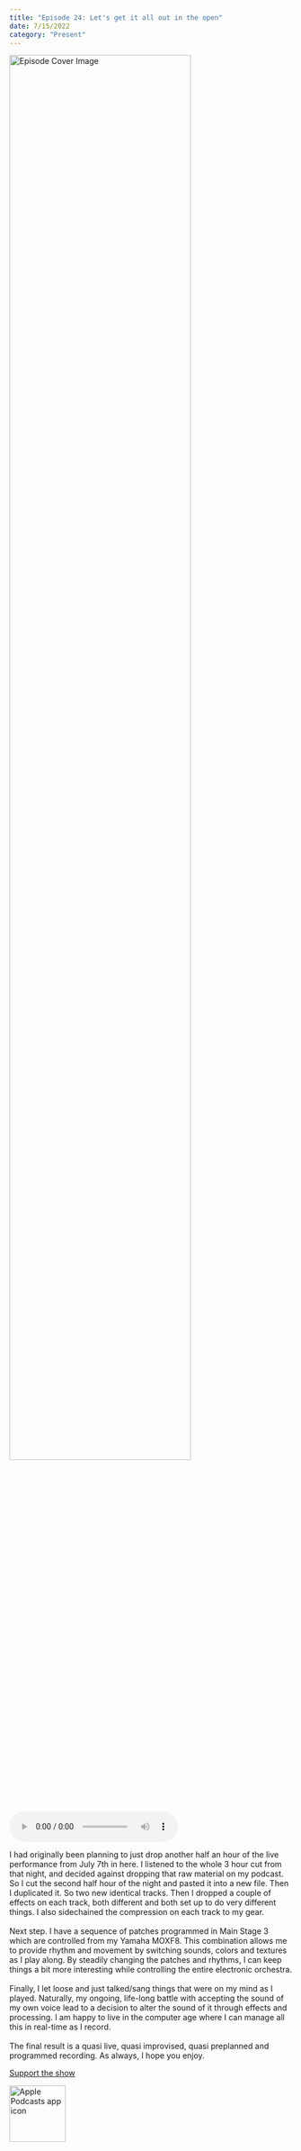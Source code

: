 ```yaml
---
title: "Episode 24: Let's get it all out in the open"
date: 7/15/2022
category: "Present"
---
```

<img src="https://artwork.captivate.fm/1a2b617a-45aa-4279-9bbc-a740efc228c9/60854458c4d1acdf4e1c2f79c4137142d85d78e379bdafbd69bd34c85f5819ad.jpg" alt="Episode Cover Image" width=80%/>
<audio controls>
  <source src="https://podcasts.captivate.fm/media/05b1af0f-f738-47b3-adb8-af4ce34d0b98/10968655-episode-24-let-s-get-it-all-out-in-the-open.mp3" type="audio/mpeg">
  Your browser does not support the audio element.
</audio>

<p>I had originally been planning to just drop another half an hour of the live performance from July 7th in here. I listened to the whole 3 hour cut from that night, and decided against dropping that raw material on my podcast. So I cut the second half hour of the night and pasted it into a new file. Then I duplicated it. So two new identical tracks. Then I dropped a couple of effects on each track, both different and both set up to do very different things. I also sidechained the compression on each track to my gear. <br/><br/>Next step. I have a sequence of patches programmed in Main Stage 3 which are controlled from my Yamaha MOXF8. This combination allows me to provide rhythm and movement by switching sounds, colors and textures as I play along. By steadily changing the patches and rhythms, I can keep things a bit more interesting while controlling the entire electronic orchestra.<br/><br/>Finally, I let loose and just talked/sang things that were on my mind as I played. Naturally, my ongoing, life-long battle with accepting the sound of my own voice lead to a decision to alter the sound of it through effects and processing. I am happy to live in the computer age where I can manage all this in real-time as I record. <br/><br/>The final result is a quasi live, quasi improvised, quasi preplanned and programmed recording. As always, I hope you enjoy. </p><a rel="payment" href="https://www.paypal.com/donate/?hosted_button_id=WX3GRUK5BHJLS">Support the show</a>

<a href="https://podcasts.apple.com/us/podcast/living-room-music/id1608791560?tscg=30200&itsct=podcast_box_appicon&ls=1&mttnsubad=1608791560" style="display: inline-block;"><img src="https://toolbox.marketingtools.apple.com/api/v2/badges/app-icon-podcasts/standard/en-us" alt="Apple Podcasts app icon" style="width: 100px; height: 100px; vertical-align: middle; object-fit: contain;" /></a>
    